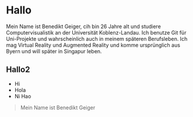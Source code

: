 # Hallo
Mein Name ist Benedikt Geiger, cih bin 26 Jahre alt und studiere Computervisualistik an der Universität Koblenz-Landau. Ich benutze Git für Uni-Projekte und wahrscheinlich auch in meinem späteren Berufsleben. Ich mag Virtual Reality und Augmented Reality und komme ursprünglich aus Byern und will später in Singapur leben.
## Hallo2
* Hi
* Hola
* Ni Hao
> Mein Name ist Benedikt Geiger